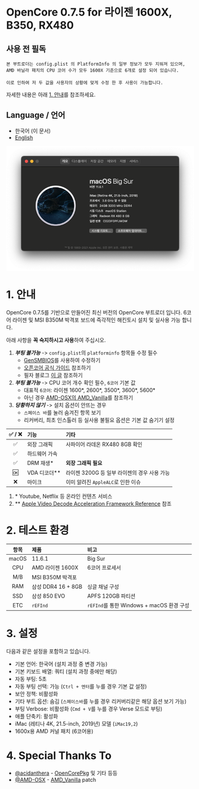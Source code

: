 # OpenCore 0.7.5 for 라이젠 1600X, B350, RX480
## 사용 전 필독
```
본 부트로더는 config.plist 의 PlatformInfo 의 일부 정보가 모두 지워져 있으며,
AMD 바닐라 패치의 CPU 코어 수가 모두 1600X 기준으로 6개로 설정 되어 있습니다.

이로 인하여 저 두 값을 사용자의 상황에 맞게 수정 한 후 사용이 가능합니다.
```
자세한 내용은 아래 [1. 안내](#1-안내)를 참조하세요.
## Language / 언어
- 한국어 (이 문서)
- [English](https://github.com/icaros7/OpenCore_Ryzen_B350)

![](screenshot.png)

# 1. 안내
OpenCore 0.7.5를 기반으로 만들어진 최신 버전의 OpenCore 부트로더 입니다. 6코어 라이젠 및 MSI B350M 박격포 보드에 즉각적인 해킨토시 설치 및 실사용 가능 합니다.

아래 사항을 **꼭 숙지하시고 사용**하여 주십시오.

1. ***부팅 불가능*** -> `config.plist`의 `platforminfo` 항목들 수정 필수
    - [GenSMBIOS](https://github.com/corpnewt/GenSMBIOS)를 사용하여 수정하기
    - [오픈코어 공식 가이드](https://dortania.github.io/OpenCore-Install-Guide/config-laptop.plist/skylake.html#platforminfo) 참조하기
    - 필자 블로그 [이 글](https://minnote.net/해킨토시_hackintosh/Surface-Pro-4-Hackintosh/#6-1-모델-식별자-및-uuid-변경) 참조하기
2. ***부팅 불가능*** -> CPU 코어 개수 확인 필수, `6코어` 기본 값
    - 대표적 `6코어`: 라이젠 1600*, 2600*, 3500*, 3600*, 5600*
    - 아닌 경우 [AMD-OSX의 AMD_Vanilla](https://github.com/AMD-OSX/AMD_Vanilla)를 참조하기
3. ***당황하지 않기*** -> 설치 옵션이 안뜨는 경우
    - `스페이스 바`를 눌러 숨겨진 항목 보기
    - 리커버리, 최초 인스톨러 등 실사용 불필요 옵션은 기본 값 숨기기 설정

|✅ / ❌|기능|기타|
|:---:|:---|:---|
|✅|외장 그래픽|사파이어 라데온 RX480 8GB 확인|
|✅|하드웨어 가속||
|✅|DRM 재생\*|**외장 그래픽 필요**|
|🆗|VDA 디코더\*\*|라이젠 3200G 등 일부 라이젠의 경우 사용 가능|
|❌|마이크|이미 알려진 `AppleALC`로 인한 이슈|

1. \* Youtube, Netflix 등 온라인 컨텐츠 서비스
2. \*\* [Apple Video Decode Acceleration Framework Reference](https://developer.apple.com/library/archive/technotes/tn2267/_index.html) 참조

# 2. 테스트 환경
|항목|제품|비고|
|:---:|:---|:---|
|macOS|11.6.1|Big Sur|
|CPU|AMD 라이젠 1600X|6코어 프로세서|
|M/B|MSI B350M 박격포||
|RAM|삼성 DDR4 16 + 8GB|싱글 채널 구성|
|SSD|삼성 850 EVO|APFS 120GB 파티션|
|ETC|`rEFInd`|`rEFInd`를 통한 Windows + macOS 환경 구성|

# 3. 설정
다음과 같은 설정을 포함하고 있습니다.

- 기본 언어: 한국어 (설치 과정 중 변경 가능)
- 기본 키보드 배열: 쿼티 (설치 과정 중에만 해당)
- 자동 부팅: 5초
- 자동 부팅 선택: 가능 (`Ctrl + 엔터`를 누를 경우 기본 값 설정)
- 보안 정책: 비활성화
- 기타 부트 옵션: 숨김 (`스페이스바`를 누를 경우 리커버리같은 해당 옵션 보기 가능)
- 부팅 Verbose: 비활성화 (`Cmd + V`를 누를 경우 Verse 모드로 부팅)
- 애플 단축키: 활성화
- iMac (레티나 4K, 21.5-inch, 2019년) 모델 (`iMac19,2`)
- 1600x용 AMD 커널 패치 (6코어용)

# 4. Special Thanks To
- [@acidanthera](https://github.com/acidanthera) - [OpenCorePkg](https://github.com/acidanthera/OpenCorePkg) 및 기타 등등
- [@AMD-OSX](https://github.com/AMD-OSX) - [AMD_Vanilla](https://github.com/AMD-OSX/AMD_Vanilla) patch